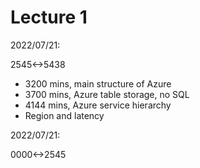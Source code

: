 # Lecture 1

2022/07/21:

2545<->5438

- 3200 mins, main structure of Azure
- 3700 mins, Azure table storage, no SQL
- 4144 mins, Azure service hierarchy
- Region and latency

2022/07/21:

0000<->2545

